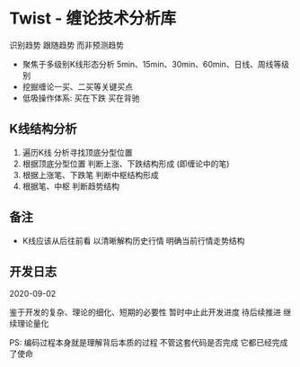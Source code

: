 
# Twist - 缠论技术分析库

识别趋势 跟随趋势 而非预测趋势

* 聚焦于多级别K线形态分析 5min、15min、30min、60min、日线、周线等级别
* 挖掘缠论一买、二买等关键买点
* 低吸操作体系: 买在下跌 买在背驰

## K线结构分析

1. 遍历K线 分析寻找顶底分型位置
2. 根据顶底分型位置 判断上涨、下跌结构形成 (即缠论中的笔)
3. 根据上涨笔、下跌笔 判断中枢结构形成
4. 根据笔、中枢 判断趋势结构

## 备注

* K线应该从后往前看 以清晰解构历史行情 明确当前行情走势结构

## 开发日志

2020-09-02

鉴于开发的复杂、理论的细化、短期的必要性 暂时中止此开发进度 待后续推进 继续理论量化

PS: 编码过程本身就是理解背后本质的过程 不管这套代码是否完成 它都已经完成了使命
